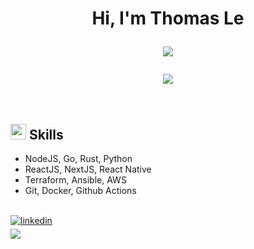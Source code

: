 <h1 align="center"><b>Hi, I'm Thomas Le </b>
<p align="center">
  <a href="https://github.com/DenverCoder1/readme-typing-svg"><img src="https://readme-typing-svg.herokuapp.com?font=Time+New+Roman&color=cyan&size=25&center=true&vCenter=true&width=600&height=100&lines=Tan+Le+.+aka+Thomas..&hearts;++;Full-stack+Software+Engineer;Computer+Science+Student;Active+Learner/Researcher;"></a>
</p>

<img src="https://user-images.githubusercontent.com/73097560/115834477-dbab4500-a447-11eb-908a-139a6edaec5c.gif"><br><br>

## <img src="https://media2.giphy.com/media/QssGEmpkyEOhBCb7e1/giphy.gif?cid=ecf05e47a0n3gi1bfqntqmob8g9aid1oyj2wr3ds3mg700bl&rid=giphy.gif" width ="25"><b> Skills</b>

-   NodeJS, Go, Rust, Python
-   ReactJS, NextJS, React Native
-   Terraform, Ansible, AWS
-   Git, Docker, Github Actions

<br>

<div>
    <a href="https://linkedin.com/in/tanlethanh" target="_blank">
        <img src="https://img.shields.io/badge/linkedin:  tanlethanh-%2300acee.svg?color=405DE6&style=for-the-badge&logo=linkedin&logoColor=white" alt=linkedin style="margin-bottom: 5px;"/>
    </a>
</div>

<div>
    <a href="mailto:tan.thomasle@gmail.com" target="_blank">
        <img src="https://img.shields.io/badge/gmail:  tanlethanh-%23EA4335.svg?style=for-the-badge&logo=gmail&logoColor=white" t=mail style="margin-bottom: 5px;" />
    </a>
</div>
